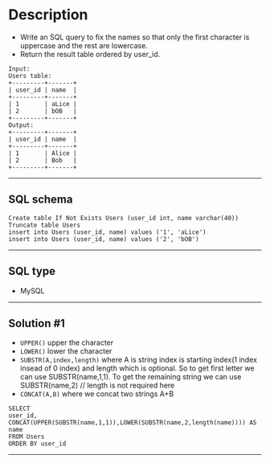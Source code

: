 # Description
- Write an SQL query to fix the names so that only the first character is uppercase and the rest are lowercase.
- Return the result table ordered by user_id.

```
Input: 
Users table:
+---------+-------+
| user_id | name  |
+---------+-------+
| 1       | aLice |
| 2       | bOB   |
+---------+-------+
Output: 
+---------+-------+
| user_id | name  |
+---------+-------+
| 1       | Alice |
| 2       | Bob   |
+---------+-------+
```
***

## SQL schema
```
Create table If Not Exists Users (user_id int, name varchar(40))
Truncate table Users
insert into Users (user_id, name) values ('1', 'aLice')
insert into Users (user_id, name) values ('2', 'bOB')
```

***
## SQL type
- MySQL
***

## Solution #1
- `UPPER()` upper the character
- `LOWER()` lower the character
- `SUBSTR(A,index,length)` where A is string index is starting index(1 index insead of 0 index) and length which is optional. So to get first letter we can use SUBSTR(name,1,1). To get the remaining string we can use SUBSTR(name,2) // length is not required here
- `CONCAT(A,B)` where we concat two strings A+B

```
SELECT 
user_id,
CONCAT(UPPER(SUBSTR(name,1,1)),LOWER(SUBSTR(name,2,length(name)))) AS name 
FROM Users
ORDER BY user_id
```
***
